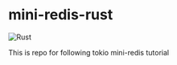 # mini-redis-rust
![Rust](https://github.com/abazylewicz/mini-redis-rust/workflows/Rust/badge.svg)

This is repo for following tokio mini-redis tutorial
